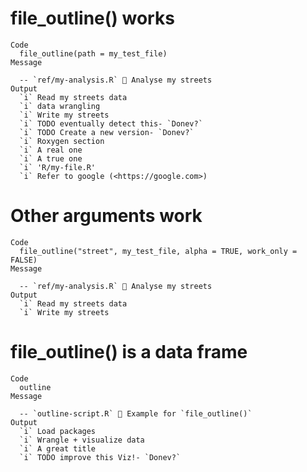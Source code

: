 # file_outline() works

    Code
      file_outline(path = my_test_file)
    Message
      
      -- `ref/my-analysis.R` 🦐 Analyse my streets 
    Output
      `i` Read my streets data
      `i` data wrangling
      `i` Write my streets
      `i` TODO eventually detect this- `Donev?`
      `i` TODO Create a new version- `Donev?`
      `i` Roxygen section
      `i` A real one
      `i` A true one
      `i` 'R/my-file.R'
      `i` Refer to google (<https://google.com>)

# Other arguments work

    Code
      file_outline("street", my_test_file, alpha = TRUE, work_only = FALSE)
    Message
      
      -- `ref/my-analysis.R` 🦐 Analyse my streets 
    Output
      `i` Read my streets data
      `i` Write my streets

# file_outline() is a data frame

    Code
      outline
    Message
      
      -- `outline-script.R` 🦐 Example for `file_outline()` 
    Output
      `i` Load packages
      `i` Wrangle + visualize data
      `i` A great title
      `i` TODO improve this Viz!- `Donev?`

